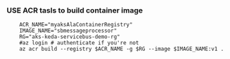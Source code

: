 ### USE ACR tasls to build container image

        ACR_NAME="myaksAlaContainerRegistry"
        IMAGE_NAME="sbmessageprocessor"
        RG="aks-keda-servicebus-demo-rg"
        #az login # authenticate if you're not
        az acr build --registry $ACR_NAME -g $RG --image $IMAGE_NAME:v1 .
